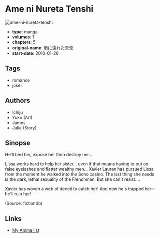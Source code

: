 # Ame ni Nureta Tenshi

![ame-ni-nureta-tenshi](https://cdn.myanimelist.net/images/manga/2/61203.jpg)

-   **type**: manga
-   **volumes**: 1
-   **chapters**: 5
-   **original-name**: 雨に濡れた天使
-   **start-date**: 2010-01-20

## Tags

-   romance
-   josei

## Authors

-   Ichiju
-   Yuko (Art)
-   James
-   Julia (Story)

## Sinopse

He'll bed her, expose her then destroy her...

Lissa works hard to help her sister... even if that means having to put on false eyelashes and flatter wealthy men... Xavier Lauran has pursued Lissa from the moment he walked into the Soho casino. The last thing she needs is the dark, lethal sexuality of the Frenchman. But she can't resist....

Xavier has woven a web of deceit to catch her! And now he's trapped her--he'll ruin her!

(Source: fictiondb)

## Links

-   [My Anime list](https://myanimelist.net/manga/33503/Ame_ni_Nureta_Tenshi)
